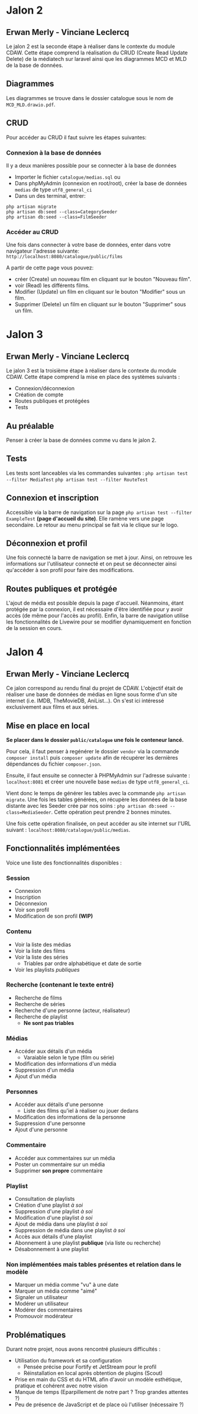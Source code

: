 # Jalon 2
## Erwan Merly - Vinciane Leclercq

Le jalon 2 est la seconde étape à réaliser dans le contexte du module CDAW.
Cette étape comprend la réalisation du CRUD (Create Read Update Delete) de la médiatech sur laravel ainsi que les diagrammes MCD et MLD de la base de données.

## Diagrammes
Les diagrammes se trouve dans le dossier catalogue sous le nom de ``MCD_MLD.drawio.pdf``.

## CRUD
Pour accéder au CRUD il faut suivre les étapes suivantes:

### Connexion  à la base de données
Il y a deux manières possible pour se connecter à la base de données
- Importer le fichier ``catalogue/medias.sql``
ou
- Dans phpMyAdmin (connexion en root/root), créer la base de données ``medias`` de type ``utf8_general_ci``
- Dans un des terminal, entrer:
```shell
php artisan migrate
php artisan db:seed --class=CategorySeeder
php artisan db:seed --class=FilmSeeder 
```
### Accéder au CRUD
Une fois dans connecter à votre base de données, enter dans votre navigateur l'adresse suivante: ``http://localhost:8080/catalogue/public/films``

A partir de cette page vous pouvez:
- créer (Create) un nouveau film en cliquant sur le bouton "Nouveau film".
- voir (Read) les différents films.
- Modifier (Update) un film en cliquant sur le bouton "Modifier" sous un film.
- Supprimer (Delete) un film en cliquant sur le bouton "Supprimer" sous un film.


# Jalon 3
## Erwan Merly - Vinciane Leclercq

Le jalon 3 est la troisième étape à réaliser dans le contexte du module CDAW.
Cette étape comprend la mise en place des systèmes suivants :
- Connexion/déconnexion
- Création de compte 
- Routes publiques et protégées 
- Tests

## Au préalable
Penser à créer la base de données comme vu dans le jalon 2.

## Tests
Les tests sont lanceables via les commandes suivantes :
``php artisan test --filter MediaTest``
``php artisan test --filter RouteTest``

## Connexion et inscription
Accessible via la barre de navigation sur la page ``php artisan test --filter ExampleTest`` **(page d'accueil du site)**.
Elle ramène vers une page secondaire. Le retour au menu principal se fait via le clique sur le logo.

## Déconnexion et profil
Une fois connecté la barre de navigation se met à jour. Ainsi, on retrouve les informations sur l'utilisateur connecté et on peut se déconnecter ainsi qu'accéder à son profil pour faire des modifications.

## Routes publiques et protégée
L'ajout de média est possible depuis la page d'accueil. Néanmoins, étant protégée par la connexion, il est nécessaire d'être identifiée pour y avoir accès (de même pour l'accès au profil).
Enfin, la barre de navigation utilise les fonctionnalités de Livewire pour se modifier dynamiquement en fonction de la session en cours.


# Jalon 4
## Erwan Merly - Vinciane Leclercq

Ce jalon correspond au rendu final du projet de CDAW. L'objectif était de réaliser une base de données de médias en ligne sous forme d'un site internet (i.e. IMDB, TheMovieDB, AniList...). On s'est ici intéressé exclusivement aux films et aux séries.

## Mise en place en local

**Se placer dans le dossier ``public/catalogue`` une fois le conteneur lancé.**

Pour cela, il faut penser à regénérer le dossier ``vendor`` via la commande ``composer install`` puis ``composer update`` afin de récupérer les dernières dépendances du fichier ``composer.json``.

Ensuite, il faut ensuite se connecter à PHPMyAdmin sur l'adresse suivante : ``localhost:8081`` et créer une nouvelle base ``medias`` de type ``utf8_general_ci``.

Vient donc le temps de générer les tables avec la commande ``php artisan migrate``. Une fois les tables générées, on récupère les données de la base distante avec les Seeder crée par nos soins : ``php artisan db:seed --class=MediaSeeder``. Cette opération peut prendre 2 bonnes minutes.

Une fois cette opération finalisée, on peut accéder au site internet sur l'URL suivant : ``localhost:8080/catalogue/public/medias``.

## Fonctionnalités implémentées

Voice une liste des fonctionnalités disponibles :

### Session
- Connexion
- Inscription
- Déconnexion
- Voir son profil
- Modification de son profil **(WIP)**

### Contenu
- Voir la liste des médias
- Voir la liste des films
- Voir la liste des séries
    - Triables par ordre alphabétique et date de sortie
- Voir les playlists *publiques*

### Recherche (contenant le texte entré)
- Recherche de films
- Recherche de séries
- Recherche d'une personne (acteur, réalisateur)
- Recherche de playlist
    - **Ne sont pas triables**

### Médias
- Accéder aux détails d'un média
    - Varaiable selon le type (film ou série)
- Modification des informations d'un média
- Suppression d'un média
- Ajout d'un média

### Personnes
- Accéder aux détails d'une personne
    - Liste des films qu'iel à réaliser ou jouer dedans
- Modification des informations de la personne
- Suppression d'une personne
- Ajout d'une personne

### Commentaire
- Accéder aux commentaires sur un média
- Poster un commentaire sur un média
- Supprimer **son propre** commentaire

### Playlist
- Consultation de playlists
- Création d'une playlist *à soi*
- Suppression d'une playlist *à soi*
- Modification d'une playlist *à soi*
- Ajout de média dans une playlist *à soi*
- Suppression de média dans une playlist *à soi*
- Accès aux détails d'une playlist
- Abonnement à une playlist **publique** (via liste ou recherche)
- Désabonnement à une playlist

### Non implémentées mais tables présentes et relation dans le modèle

- Marquer un média comme "vu" à une date
- Marquer un média comme "aimé"
- Signaler un utilisateur
- Modérer un utilisateur
- Modérer des commentaires
- Promouvoir modérateur

## Problématiques

Durant notre projet, nous avons rencontré plusieurs difficultés :
- Utilisation du framework et sa configuration
    - Pensée précise pour Fortify et JetStream pour le profil
    - Réinstallation en local après obtention de plugins (Scout)
- Prise en main du CSS et du HTML afin d'avoir un modèle esthétique, pratique et cohérent avec notre vision
- Manque de temps (Eparpillement de notre part ? Trop grandes attentes ?)
- Peu de présence de JavaScript et de place où l'utiliser (nécessaire ?)